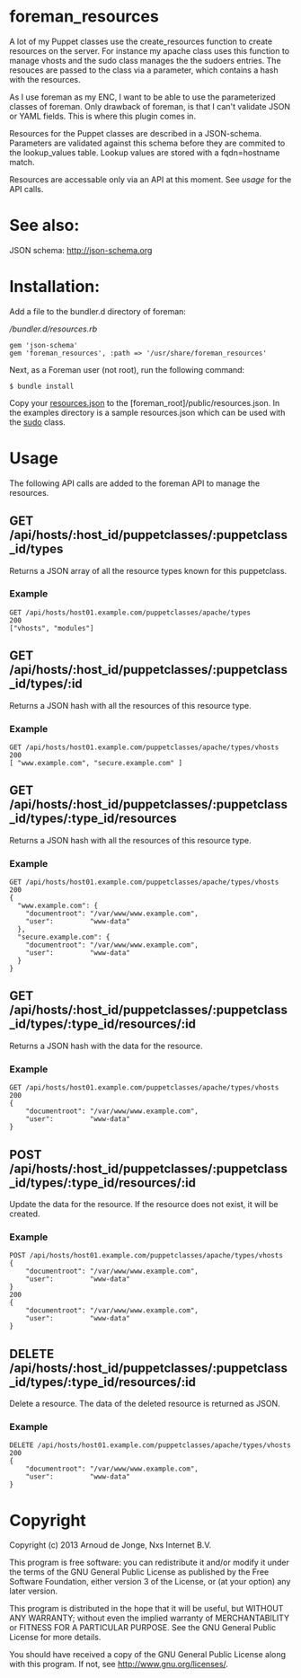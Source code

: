 # foreman_resources

A lot of my Puppet classes use the create\_resources function to create
resources on the server. For instance my apache class uses this function
to manage vhosts and the sudo class manages the the sudoers entries. The
resouces are passed to the class via a parameter, which contains a hash
with the resources.

As I use foreman as my ENC, I want to be able to use the parameterized
classes of foreman. Only drawback of foreman, is that I can't validate
JSON or YAML fields. This is where this plugin comes in.

Resources for the Puppet classes are described in a JSON-schema. Parameters
are validated against this schema before they are commited to the
lookup\_values table. Lookup values are stored with a fqdn=hostname match.

Resources are accessable only via an API at this moment. See *usage* for
the API calls.

# See also:

JSON schema: <http://json-schema.org>

# Installation:

Add a file to the bundler.d directory of foreman:

*/bundler.d/resources.rb*

    gem 'json-schema'
    gem 'foreman_resources', :path => '/usr/share/foreman_resources'

Next, as a Foreman user (not root), run the following command:

    $ bundle install

Copy your [resources.json](examples/resources.json) to the
[foreman\_root]/public/resources.json. In the examples directory is
a sample resources.json which can be used with the
[sudo](https://github.com/arnoudj/puppet-sudo) class.

# Usage

The following API calls are added to the foreman API to manage the
resources.

## GET /api/hosts/:host\_id/puppetclasses/:puppetclass\_id/types

Returns a JSON array of all the resource types known for this puppetclass.

### Example

    GET /api/hosts/host01.example.com/puppetclasses/apache/types
    200
    ["vhosts", "modules"]

## GET /api/hosts/:host\_id/puppetclasses/:puppetclass\_id/types/:id

Returns a JSON hash with all the resources of this resource type.

### Example

    GET /api/hosts/host01.example.com/puppetclasses/apache/types/vhosts
    200
    [ "www.example.com", "secure.example.com" ]

## GET /api/hosts/:host\_id/puppetclasses/:puppetclass\_id/types/:type\_id/resources

Returns a JSON hash with all the resources of this resource type.

### Example

    GET /api/hosts/host01.example.com/puppetclasses/apache/types/vhosts
    200
    {
      "www.example.com": {
        "documentroot": "/var/www/www.example.com",
        "user":         "www-data"
      },
      "secure.example.com": {
        "documentroot": "/var/www/www.example.com",
        "user":         "www-data"
      }
    }

## GET /api/hosts/:host\_id/puppetclasses/:puppetclass\_id/types/:type\_id/resources/:id

Returns a JSON hash with the data for the resource.

### Example

    GET /api/hosts/host01.example.com/puppetclasses/apache/types/vhosts
    200
    {
        "documentroot": "/var/www/www.example.com",
        "user":         "www-data"
    }

## POST /api/hosts/:host\_id/puppetclasses/:puppetclass\_id/types/:type\_id/resources/:id

Update the data for the resource. If the resource does not exist, it will be created.

### Example

    POST /api/hosts/host01.example.com/puppetclasses/apache/types/vhosts
    {
        "documentroot": "/var/www/www.example.com",
        "user":         "www-data"
    }
    200
    {
        "documentroot": "/var/www/www.example.com",
        "user":         "www-data"
    }

## DELETE /api/hosts/:host\_id/puppetclasses/:puppetclass\_id/types/:type\_id/resources/:id

Delete a resource. The data of the deleted resource is returned as JSON.

### Example

    DELETE /api/hosts/host01.example.com/puppetclasses/apache/types/vhosts
    200
    {
        "documentroot": "/var/www/www.example.com",
        "user":         "www-data"
    }

# Copyright

Copyright (c) 2013 Arnoud de Jonge, Nxs Internet B.V.

This program is free software: you can redistribute it and/or modify
it under the terms of the GNU General Public License as published by
the Free Software Foundation, either version 3 of the License, or
(at your option) any later version.

This program is distributed in the hope that it will be useful,
but WITHOUT ANY WARRANTY; without even the implied warranty of
MERCHANTABILITY or FITNESS FOR A PARTICULAR PURPOSE.  See the
GNU General Public License for more details.

You should have received a copy of the GNU General Public License
along with this program.  If not, see <http://www.gnu.org/licenses/>.
